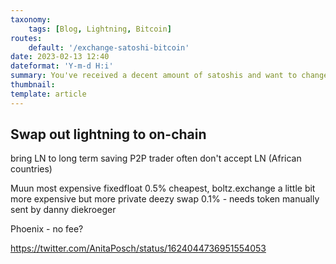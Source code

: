 ```yaml
---
taxonomy:
    tags: [Blog, Lightning, Bitcoin]
routes:
    default: '/exchange-satoshi-bitcoin'
date: 2023-02-13 12:40
dateformat: 'Y-m-d H:i'
summary: You've received a decent amount of satoshis and want to change it to Bitcoin? Here is  how you can swap Lightning to on-chain with low fees.
thumbnail: 
template: article
---
```


## Swap out lightning to on-chain

bring LN to long term saving
P2P trader often don't accept LN (African countries)

Muun most expensive
fixedfloat 0.5% cheapest, boltz.exchange a little bit more expensive but more private
deezy swap 0.1% - needs token manually sent by danny diekroeger

Phoenix - no fee?

https://twitter.com/AnitaPosch/status/1624044736951554053